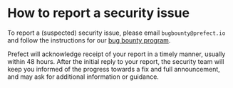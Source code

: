 # How to report a security issue

To report a (suspected) security issue, please email `bugbounty@prefect.io` and follow the instructions for our [bug bounty program](https://www.prefect.io/bug-bounty).

Prefect will acknowledge receipt of your report in a timely manner, usually within 48 hours. After the initial reply to your report, the security team will keep you informed of the progress towards a fix and full announcement, and may ask for additional information or guidance.
